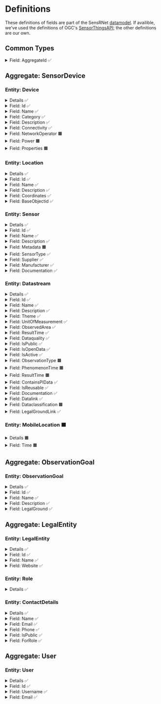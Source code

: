 # Definitions

These definitions of fields are part of the SensRNet [datamodel](Model.md). If availible, we've used the definitions of OGC's [SensorThingsAPI](https://www.ogc.org/standards/sensorthings); the other definitions are our own.

## Common Types

<details>
  <summary>Field: AggregateId ✅</summary>
  <lu>
  <li><i>Definition (EN)</i>: Identification number of the Aggregate </li>
  <li><i>Definitie (NL)</i>: Identificatienummer van de gegevensgroep </li>
  <li><i>NL</i>: Aggregatie identificatie </li>
  </ul>

</details>

## Aggregate: SensorDevice

### Entity: Device

<details>
  <summary>Details ✅</summary>
  <lu>
  <li><i>Definition (EN)</i>: An object of the physical world (physical things) or the information world (virtual things) that is capable of being identified and integrated into communication networks </li>
  <li><i>Definitie (NL)</i>: Een fysiek of virtueel ding dat verbonden en geïdentificeerd kan worden in communicatienetwerken. </li>
  <li><i>NL</i>: Apparaat </li>
  <li><i>SensorThingsAPI (if different)</i>: Thing </li>
  <li><i>More info</i>: Meetstation, Citybeacon </li>
  </lu>
</details>

<details>
  <summary>Field: Id ✅</summary>
  <lu>
  <li><i>Definition (EN)</i>: SensRNet Identification number for the device </li>
  <li><i>Definitie (NL)</i>: Een SensRNet-identificatienummer voor het apparaat. </li>
  <li><i>NL</i>: Identificatienummer </li>
  <li><i>More info</i>: SensRnet.DeviceId </li>
  </ul>

</details>

<details>
  <summary>Field: Name ✅</summary>
  <lu>
  <li><i>Definition (EN)</i>: </li>
  <li><i>Definitie (NL)</i>: </li>
  <li><i>NL</i>: Naam </li>
  </ul>

</details>

<details>
  <summary>Field: Category ✅</summary>
  <lu>
  <li><i>Definition (EN)</i>: The broadest characterisation of the device </li>
  <li><i>Definitie (NL)</i>: De meest algemene typering van het apparaat </li>
  <li><i>NL</i>: Categorie </li>
  <li><i>More info</i>: Sensor, camera, beacon (baken) </li>
  </ul>

</details>

<details>
  <summary>Field: Description ✅</summary>
  <lu>
  <li><i>Definition (EN)</i>: This is a short description of the corresponding Thing entity. </li>
  <li><i>Definitie (NL)</i>: Een korte omschrijving van het apparaat. </li>
  <li><i>NL</i>: Omschrijving apparaat </li>
  <li><i>SensorThingsAPI (if different)</i>: Description </li>
  <li><i>More info</i>: Sensor system monitoring area temperature </li>
  </ul>

</details>

<details>
  <summary>Field: Connectivity ✅</summary>
  <lu>
  <li><i>Definition (EN)</i>: The way in which the device is connected to communication networks </li>
  <li><i>Definitie (NL)</i>: De wijze waarop het apparaat verbonden is aan communicatienetwerken. </li>
  <li><i>NL</i>: Connectiviteit </li>
  <li><i>More info</i>: Bedraad, LTE, Wifi, Mesh </li>
  </ul>

</details>

<details>
  <summary title="not (yet) implemented">Field: NetworkOperator 🟧</summary>
  <lu>
  <li><i>Definition (EN)</i>: The supplier and operator of the connected communication network. </li>
  <li><i>Definitie (NL)</i>: De leverancier en beheerder van het verbonden communicatienetwerk. </li>
  <li><i>NL</i>: Netwerkoperator </li>
  </ul>

</details>

<details>
  <summary title="not (yet) implemented">Field: Power 🟧</summary>
  <lu>
  <li><i>Definition (EN)</i>: The way in which the device is supplied with power </li>
  <li><i>Definitie (NL)</i>: De wijze waarop het apparaat van stroom voorzien wordt. </li>
  <li><i>NL</i>: Stroomvoorziening </li>
  </ul>

</details>

<details>
  <summary title="not (yet) implemented">Field: Properties 🟧</summary>
  <lu>
  <li><i>Definition (EN)</i>: A JSON Object containing user-annotated properties as key-value pairs. </li>
  <li><i>Definitie (NL)</i>: </li>
  <li><i>NL</i>: Eigenschappen </li>
  </ul>

</details>

### Entity: Location

<details>
  <summary>Details ✅</summary>
  <lu>
  <li><i>Definition (EN)</i>: The last known location of the Thing. </li>
  <li><i>Definitie (NL)</i>: De laatst bekende locatie van het apparaat </li>
  <li><i>NL</i>: Locatie </li>
  </lu>
</details>

<details>
  <summary>Field: Id ✅</summary>
  <lu>
  <li><i>Definition (EN)</i>: SensRNet identification number for the Location </li>
  <li><i>Definitie (NL)</i>: SensRNet-identificatienummer voor de locatie. </li>
  <li><i>NL</i>: Identificatienummer </li>
  </ul>

</details>

<details>
  <summary>Field: Name ✅</summary>
  <lu>
  <li><i>Definition (EN)</i>: A property provides a label for Location, commonly a desciptive name </li>
  <li><i>Definitie (NL)</i>: Naam van de locatie </li>
  <li><i>NL</i>: Naam </li>
  </ul>

</details>

<details>
  <summary>Field: Description ✅</summary>
  <lu>
  <li><i>Definition (EN)</i>: The description about the Location. </li>
  <li><i>Definitie (NL)</i>: Een korte omschrijving van de locatie. </li>
  <li><i>NL</i>: Opstelpunt omschrijving </li>
  <li><i>More info</i>: University of Calgary, CCIT building </li>
  </ul>

</details>

<details>
  <summary>Field: Coordinates ✅</summary>
  <lu>
  <li><i>Definition (EN)</i>: The coordinates of the location in X, Y, and elevation (Z). </li>
  <li><i>Definitie (NL)</i>: De coördinaten van de locatie in X, Y en hoogte (Z). </li>
  <li><i>NL</i>: XYZ-coördinaten </li>
  <li><i>More info</i>: e.g. [-114.133, 51.08, 5], <a href="https://github.com/kadaster-labs/sensrnet-home/issues/93">home#93</a></li>
  </ul>

</details>

<details>
  <summary>Field: BaseObjectid ✅</summary>
  <lu>
  <li><i>Definition (EN)</i>: Reference to external id </li>
  <li><i>Definitie (NL)</i>: Een verwijzing naar de BGT-code voor het object waaraan of waarop het apparaat geplaatst is. </li>
  <li><i>NL</i>: Extern object-id </li>
  </ul>

</details>

### Entity: Sensor

<details>
  <summary>Details ✅</summary>
  <lu>
  <li><i>Definition (EN)</i>: An instrument that observes a property or phenomenon with the goal of producing an estimate of the value of the property </li>
  <li><i>Definitie (NL)</i>: Apparaat voor de meting van een fysieke grootheid (bijv. temperatuur, licht, druk, elektriciteit). </li>
  <li><i>NL</i>: Sensor </li>
  </lu>
</details>

<details>
  <summary>Field: Id ✅</summary>
  <lu>
  <li><i>Definition (EN)</i>: SensRNet identification number for the sensor </li>
  <li><i>Definitie (NL)</i>: Een SensRNet-identificatienummer voor de sensor </li>
  <li><i>NL</i>: Identificatienummer </li>
  <li><i>More info</i>: <a href="https://github.com/kadaster-labs/sensrnet-home/issues/94">home#94</a></li>
  </ul>

</details>

<details>
  <summary>Field: Name ✅</summary>
  <lu>
  <li><i>Definition (EN)</i>: A property provides a label for Sensor entity, commonly a descriptive name. </li>
  <li><i>Definitie (NL)</i>: Een korte aanduiding van de sensor. </li>
  <li><i>NL</i>: Naam </li>
  <li><i>More info</i>: DHT22 </li>
  </ul>

</details>

<details>
  <summary>Field: Description ✅</summary>
  <lu>
  <li><i>Definition (EN)</i>: The description about the sensor </li>
  <li><i>Definitie (NL)</i>: Een korte omschrijving van de sensor </li>
  <li><i>NL</i>: Omschrijving sensor </li>
  </ul>

</details>

<details>
  <summary title="not (yet) implemented">Field: Metadata 🟧</summary>
  <lu>
  <li><i>Definition (EN)</i>: Contextual information that describes the characteristics of specific data. </li>
  <li><i>Definitie (NL)</i>: Contextuele informatie die de karakteristieken van bepaalde gegevens beschrijven. </li>
  <li><i>NL</i>: Metadata </li>
  </ul>

</details>

<details>
  <summary>Field: SensorType ✅</summary>
  <lu>
  <li><i>Definition (EN)</i>: The technical qualification of the Sensor entity. </li>
  <li><i>Definitie (NL)</i>: Een typering van de sensor op basis van technische mogelijkheden van de sensor. </li>
  <li><i>NL</i>: Sensortype </li>
  <li><i>More info</i>: Conform <a href="../Waardelijst_Sensortypes.xlsx">Sensortypes (Excel)</a></li>
  </ul>

</details>

<details>
  <summary>Field: Supplier ✅</summary>
  <lu>
  <li><i>Definition (EN)</i>: The organisation responsible for the supply of the sensor and contracting party for the owner of the sensor. </li>
  <li><i>Definitie (NL)</i>: De organisatie die verantwoordelijk is voor de levering van de sensor en contractpartij is voor de eigenaar van de sensor. </li>
  <li><i>NL</i>: Leverancier </li>
  <li><i>More info</i>: <a href="https://github.com/kadaster-labs/sensrnet-home/issues/102">home#102</a></li>
  </ul>

</details>

<details>
  <summary>Field: Manufacturer ✅</summary>
  <lu>
  <li><i>Definition (EN)</i>: The organisation responsible for producing the sensor. </li>
  <li><i>Definitie (NL)</i>: De organisatie die verantwoordelijk is voor de productie van de sensor. </li>
  <li><i>NL</i>: Fabrikant </li>
  <li><i>More info</i>: <a href="https://github.com/kadaster-labs/sensrnet-home/issues/102">home#102</a></li>
  </ul>

</details>

<details>
  <summary>Field: Documentation ✅</summary>
  <lu>
  <li><i>Definition (EN)</i>: The detailed description of the Sensor or system. The metadata type is defined by encodingType. </li>
  <li><i>Definitie (NL)</i>: Een verwijziging naar gedetailleerde beschrijvingen en technische documentatie. </li>
  <li><i>NL</i>: Documentatie </li>
  <li><i>SensorThingsAPI (if different)</i>: Metadata </li>
  <li><i>More info</i>: https://cdn-shop.adafruit.com/datasheets/DHT22.pdf </li>
  </ul>

</details>

### Entity: Datastream

<details>
  <summary>Details ✅</summary>
  <lu>
  <li><i>Definition (EN)</i>: A collection of Observations measuring the same ObservedProperty and produced by the same Sensor. </li>
  <li><i>Definitie (NL)</i>: Een continue levering of collectie van data gericht op één waarneming, verzameld door één sensor. </li>
  <li><i>NL</i>: Datastroom </li>
  </lu>
</details>

<details>
  <summary>Field: Id ✅</summary>
  <lu>
  <li><i>Definition (EN)</i>: SensRNet identification number of the datastream </li>
  <li><i>Definitie (NL)</i>: Een SensRNet-identificatienummer voor de datastroom. </li>
  <li><i>NL</i>: Identificatienummer </li>
  <li><i>More info</i>: <a href="https://github.com/kadaster-labs/sensrnet-home/issues/94">home#94</a></li>
  </ul>

</details>

<details>
  <summary>Field: Name ✅</summary>
  <lu>
  <li><i>Definition (EN)</i>: A property provides a label for Datastream entity, commonly a descriptive name. </li>
  <li><i>Definitie (NL)</i>: Een korte aanduiding van de datastroom. </li>
  <li><i>NL</i>: Naam </li>
  <li><i>More info</i>: Air Temperature DS </li>
  </ul>

</details>

<details>
  <summary>Field: Description ✅</summary>
  <lu>
  <li><i>Definition (EN)</i>: The description of the Datastream entity. </li>
  <li><i>Definitie (NL)</i>: Een korte omschrijving van de datastream. </li>
  <li><i>NL</i>: Omschrijving datastroom </li>
  <li><i>More info</i>: Datastream for recording temperature </li>
  </ul>

</details>

<details>
  <summary>Field: Theme ✅</summary>
  <lu>
  <li><i>Definition (EN)</i>: A functional classification of the datastream </li>
  <li><i>Definitie (NL)</i>: Een functionele classificatie van de datastroom. </li>
  <li><i>NL</i>: Thema </li>
  <li><i>More info</i>: Conform TOP 1.1, zie <a href="../Waardelijst_Datastreams_Themes.xlsx">Themes (Excel)</a>, <a href="https://github.com/kadaster-labs/sensrnet-home/issues/97">home#97</a>, <a href="https://github.com/kadaster-labs/sensrnet-home/issues/187">home#187</a></li>
  </ul>

</details>

<details>
  <summary>Field: UnitOfMeasurement ✅</summary>
  <lu>
  <li><i>Definition (EN)</i>: "A JSON Object containing three key-value pairs. The name property presents the full name of the unitOfMeasurement; the symbol property shows the textual form of the unit symbol; and the definition contains the URI defining the unitOfMeasurement. The values of these properties SHOULD follow the Unified Code for Unit of Measure (UCUM)." </li>
  <li><i>Definitie (NL)</i>: De eenheid waarmee de waardes die weergegeven worden in de datastream aangegeven worden. </li>
  <li><i>NL</i>: Meeteenheid </li>
  </ul>

</details>

<details>
  <summary>Field: ObservedArea ✅</summary>
  <lu>
  <li><i>Definition (EN)</i>: The spatial bounding box of the spatial extent of all FeaturesOfInterest that belong to the Observations associated with this Datastream. </li>
  <li><i>Definitie (NL)</i>: Het gebied waarover de datastroom informatie geeft. </li>
  <li><i>NL</i>: Waargenomen gebied </li>
  </ul>

</details>

<details>
  <summary>Field: ResultTime ✅</summary>
  <lu>
  <li><i>Definition (EN)</i>: The temporal interval of the result times of all observations belonging to this Datastream. </li>
  <li><i>Definitie (NL)</i>: De tijdsinterval tussen de waardes die weergegeven worden in de datastroom. </li>
  <li><i>NL</i>: Datafrequentie </li>
  </ul>

</details>

<details>
  <summary>Field: Dataquality ✅</summary>
  <lu>
  <li><i>Definition (EN)</i>: The degree of pollution or inconsistency of the measured values in the datastream </li>
  <li><i>Definitie (NL)</i>: De mate van ruis in of afwijkingen van de waardes die weergegeven worden in de datastream. </li>
  <li><i>NL</i>: Datakwaliteit </li>
  <li><i>More info</i>: Laag, voldoende, hoog, <a href="https://github.com/kadaster-labs/sensrnet-home/issues/99">home#99</a></li>
  </ul>

</details>

<details>
  <summary title="implemented">Field: IsPublic ✅</summary>
  <lu>
  <li><i>Definition (EN)</i>: <b>Indicating if data about the datastream is publicly available.</b></li>
  <li><i>Definitie (NL)</i>: Geeft aan of gegevens over de datastroom publiek beschikbaar zijn. </li>
  <li><i>NL</i>: Publiek beschikbaar </li>
  <li><i>More info</i>: <a href="https://github.com/kadaster-labs/sensrnet-home/issues/100">#100</a></li>
  </ul>

</details>

<details>
  <summary>Field: IsOpenData ✅</summary>
  <lu>
  <li><i>Definition (EN)</i>: Indicating if values in the datastream are freely available and usable. </li>
  <li><i>Definitie (NL)</i>: Geeft aan of de waardes in de datastroom vrij beschikbaar en bruikbaar zijn. </li>
  <li><i>NL</i>: Open data </li>
  </ul>

</details>

<details>
  <summary>Field: IsActive ✅</summary>
  <lu>
  <li><i>Definition (EN)</i>: </li>
  <li><i>Definitie (NL)</i>: Geeft aan of de datastroom beschikbaar is en actief waardes oplevert. </li>
  <li><i>NL</i>: Actief </li>
  </ul>

</details>

<details>
  <summary title="not (yet) implemented">Field: ObservationType 🟧</summary>
  <lu>
  <li><i>Definition (EN)</i>: </li>
  <li><i>Definitie (NL)</i>: </li>
  <li><i>NL</i>: Type observatie </li>
  </ul>

</details>

<details>
  <summary title="not (yet) implemented">Field: PhenomenonTime 🟧</summary>
  <lu>
  <li><i>Definition (EN)</i>: The time when or the interval during which the observation happened. </li>
  <li><i>Definitie (NL)</i>: Het tijdstip of de tijdsduur van de waarneming </li>
  <li><i>NL</i>: Tijdsperiode waarneming </li>
  <li><i>More info</i>: Niet per se gelijk aan het TijdstipResultaat. Kan een tijdstip zijn of een interval of een andere tijdseenheid<br> Not necessarily the same as the ResultTime. May be an interval or an instant time, or some other compound temporal entity </li>
  </ul>

</details>

<details>
  <summary title="not (yet) implemented">Field: ResultTime 🟧</summary>
  <lu>
  <li><i>Definition (EN)</i>: The instant time when the observation activity was completed. </li>
  <li><i>Definitie (NL)</i>: Het tijdstip waarop de waarneming is beëindigd. </li>
  <li><i>NL</i>: Tijdstip resultaat </li>
  </ul>

</details>

<details>
  <summary>Field: ContainsPIData ✅</summary>
  <lu>
  <li><i>Definition (EN)</i>: Indicates whether the values ??displayed in the data stream can be traced back to individual persons. </li>
  <li><i>Definitie (NL)</i>: Geeft aan of de waardes die weergegeven worden in de datastroom herleidbaar zijn tot individuele personen. </li>
  <li><i>NL</i>: Bevat persoonsgegevens </li>
  </ul>

</details>

<details>
  <summary>Field: IsReusable ✅</summary>
  <lu>
  <li><i>Definition (EN)</i>: Indicates whether the values ??displayed in the data stream are reusable for other purposes. </li>
  <li><i>Definitie (NL)</i>: Geeft aan of de waardes die weergegeven worden in de datastroom herbruikbaar zijn voor andere doelen. </li>
  <li><i>NL</i>: Herbruikbaar </li>
  </ul>

</details>

<details>
  <summary>Field: Documentation ✅</summary>
  <lu>
  <li><i>Definition (EN)</i>: A reference to detailed descriptions and technical documentation. </li>
  <li><i>Definitie (NL)</i>: Een verwijziging naar gedetailleerde beschrijvingen en technische documentatie. </li>
  <li><i>NL</i>: Documentatie </li>
  </ul>

</details>

<details>
  <summary>Field: Datalink ✅</summary>
  <lu>
  <li><i>Definition (EN)</i>: A reference to the data stream. </li>
  <li><i>Definitie (NL)</i>: Een verwijziging naar de datastroom. </li>
  <li><i>NL</i>: Datalink </li>
  </ul>

</details>

<details>
  <summary title="not (yet) implemented">Field: Dataclassification 🟧</summary>
  <lu>
  <li><i>Definition (EN)</i>: </li>
  <li><i>Definitie (NL)</i>: </li>
  <li><i>NL</i>: Dataclassificatie </li>
  <li><i>More info</i>: Conform Beschikbaarheid, Integriteit, Vertrouwelijkheid </li>
  </ul>

</details>

<details>
  <summary>Field: LegalGroundLink ✅</summary>
  <lu>
  <li><i>Definition (EN)</i>: The link to regulations for the legal ground </li>
  <li><i>Definitie (NL)</i>: De link naar de regelgeving voor de wettelijke basis </li>
  <li><i>NL</i>: Grondslag link </li>
  </ul>

</details>

### Entity: MobileLocation 🟧

<details>
  <summary title="not (yet) implemented">Details 🟧</summary>
  <lu>
  <li><i>Definition (EN)</i>: The times of the current (i.e., last known) and previous locations of the Thing. </li>
  <li><i>Definitie (NL)</i>: Het tijdstip van de huidige (laatst bekende) en voorgaande locaties van het apparaat </li>
  <li><i>NL</i>: Voorgaande locatie </li>
  <li><i>SensorThingsAPI (if different)</i>: HistoricalLocation </li>
  <li><i>More info</i>: lat/lon 52.35,4.92 </li>
  </lu>
</details>

<details>
  <summary title="not (yet) implemented">Field: Time 🟧</summary>
  <lu>
  <li><i>Definition (EN)</i>: The time when the Thing is known at the Location. </li>
  <li><i>Definitie (NL)</i>: Het tijdstip waarop het apparaat op de locatie was </li>
  <li><i>NL</i>: Tijdstip </li>
  <li><i>More info</i>: 1-8-2018 13:42 </li>
  </ul>

</details>

## Aggregate: ObservationGoal

### Entity: ObservationGoal

<details>
  <summary>Details ✅</summary>
  <lu>
  <li><i>Definition (EN)</i>: The goal of measuring </li>
  <li><i>Definitie (NL)</i>: Het doel of de grondslag van</li> de waarneming 
  <li><i>NL</i>: Doel van de waarneming </li>
  <li><i>More info</i>: Beoordelen van veiligheid </li>
  </lu>
</details>

<details>
  <summary>Field: Id ✅</summary>
  <lu>
  <li><i>Definition (EN)</i>: Sensrnet identification number of the observation goal </li>
  <li><i>Definitie (NL)</i>: SensRNet-identificatienummer voor het doel van de waarneming. </li>
  <li><i>NL</i>: Identificatienummer </li>
  </ul>

</details>

<details>
  <summary>Field: Name ✅</summary>
  <lu>
  <li><i>Definition (EN)</i>: The name of the observation goal. </li>
  <li><i>Definitie (NL)</i>: De naam van het doel van de waarneming </li>
  <li><i>NL</i>: Naam </li>
  </ul>

</details>

<details>
  <summary>Field: Description ✅</summary>
  <lu>
  <li><i>Definition (EN)</i>: The short description of the goal of the observation </li>
  <li><i>Definitie (NL)</i>: Een korte omschrijving van het doel van de waarneming </li>
  <li><i>NL</i>: Beschrijving </li>
  </ul>

</details>

<details>
  <summary>Field: LegalGround ✅</summary>
  <lu>
  <li><i>Definition (EN)</i>: The legal basis for the observation, e.g. mandate, license </li>
  <li><i>Definitie (NL)</i>: De wettelijke basis van de waarneming, bijv. door aanwijzing of vergunningsplicht. </li>
  <li><i>NL</i>: Wettelijke grondslag </li>
  <li><i>More info</i>: Verwijzing naar privacyverklaring of register van verwerkingen, <a href="https://github.com/kadaster-labs/sensrnet-home/issues/95">home#95</a></li>
  </ul>

</details>

## Aggregate: LegalEntity

### Entity: LegalEntity

<details>
  <summary>Details ✅</summary>
  <lu>
  <li><i>Definition (EN)</i>: An entity with legal personality, including legal persons under public laws, denominations, legal persons under private law and natural persons. </li>
  <li><i>Definitie (NL)</i>: Een entiteit met rechtspersoonlijkheid, waaronder publiekrechtelijke rechtspersonen, kerkgenootschappen,  privaatrechtelijke rechtspersonen en natuurli</li>jke personen. 
  <li><i>NL</i>: Rechtspersoon </li>
  </lu>
</details>

<details>
  <summary>Field: Id ✅</summary>
  <lu>
  <li><i>Definition (EN)</i>: SensRNet Identification number for the legal entity </li>
  <li><i>Definitie (NL)</i>: Een SensRNet-identificatienummer voor de rechtspersoon. </li>
  <li><i>NL</i>: Identificatienummer </li>
  <li><i>More info</i>: SensRnet.OrganisationId </li>
  </ul>

</details>

<details>
  <summary>Field: Name ✅</summary>
  <lu>
  <li><i>Definition (EN)</i>: A property provides a label for the legal entity, commonly a descriptive name. </li>
  <li><i>Definitie (NL)</i>: Een korte aanduiding van de rechtspersoon. </li>
  <li><i>NL</i>: Naam </li>
  </ul>

</details>

<details>
  <summary>Field: Website ✅</summary>
  <lu>
  <li><i>Definition (EN)</i>: </li>
  <li><i>Definitie (NL)</i>: Het webadres (url) van de website van de rechtspersoon. </li>
  <li><i>NL</i>: Website </li>
  </ul>

</details>

### Entity: Role

<details>
  <summary>Details ✅</summary>
  <lu>
  <li><i>Definition (EN)</i>: Rights connected to role </li>
  <li><i>Definitie (NL)</i>: Geheel aan autorisaties in de S</li>ensrnet-applicatie, gekoppeld aan de rol van de gebruiker. 
  <li><i>NL</i>: Rol </li>
  </lu>
</details>

### Entity: ContactDetails

<details>
  <summary>Details ✅</summary>
  <lu>
  <li><i>Definition (EN)</i>: The way of contacting the legal entity </li>
  <li><i>Definitie (NL)</i>: De wijze waarop contact gelegd kan worden met</li> de rechtspersoon. 
  <li><i>NL</i>: Contactgegevens </li>
  </lu>
</details>

<details>
  <summary>Field: Name ✅</summary>
  <lu>
  <li><i>Definition (EN)</i>: A property provides a label for the contact entity, commonly a descriptive name. </li>
  <li><i>Definitie (NL)</i>: Een korte aanduiding van de rechtspersoon waarmee contact gelegd kan worden. </li>
  <li><i>NL</i>: Naam </li>
  <li><i>More info</i>: Bijv. Klantcontactcentrum gemeente Nijmegen of Gemeente Nijmegen </li>
  </ul>

</details>

<details>
  <summary>Field: Email ✅</summary>
  <lu>
  <li><i>Definition (EN)</i>: The e-mail address by which the legal entity can be contacted. </li>
  <li><i>Definitie (NL)</i>: Het e-mailadres van de rechtspersoon waarmee contact gelegd kan worden. </li>
  <li><i>NL</i>: E-mail </li>
  <li><i>More info</i>: For privacy reasons this should conform this <a href="../Waardelijst_Public_E-mail-mask.xlsx">mask (Excel)</a> </li>
  </ul>

</details>

<details>
  <summary>Field: Phone ✅</summary>
  <lu>
  <li><i>Definition (EN)</i>: The phone number address by which the legal entity can be contacted. </li>
  <li><i>Definitie (NL)</i>: Het telefoonnummer van de rechtspersoon waarmee contact gelegd kan worden. </li>
  <li><i>NL</i>: Telefoonnummer </li>
  </ul>

</details>

<details>
  <summary>Field: IsPublic ✅</summary>
  <lu>
  <li><i>Definition (EN)</i>: Indicates whether the contact details are public </li>
  <li><i>Definitie (NL)</i>: Geeft aan of de contactgegevens publiek zijn </li>
  <li><i>NL</i>: Is openbaar </li>
  </ul>

</details>

<details>
  <summary>Field: ForRole ✅</summary>
  <lu>
  <li><i>Definition (EN)</i>: Indicates the role for which the contact details may be used </li>
  <li><i>Definitie (NL)</i>: Geeft de rol aan waarvoor de contactgegevens gelden </li>
  <li><i>NL</i>: De rol voor contactgegevens </li>
  </ul>

</details>

## Aggregate: User

### Entity: User

<details>
  <summary>Details ✅</summary>
  <lu>
  <li><i>Definition (EN)</i>: An user of the SensRNet-application. </li>
  <li><i>Definitie (NL)</i>: Een gebruiker van de SensRNet-applicatie. </li>
  <li><i>NL</i>: </li>
  </lu>
</details>

<details>
  <summary>Field: Id ✅</summary>
  <lu>
  <li><i>Definition (EN)</i>: SensRNet Identification number for the user </li>
  <li><i>Definitie (NL)</i>: Een SensRNet-identificatienummer voor gebruiker. </li>
  <li><i>NL</i>: Identificatienummer </li>
  <li><i>More info</i>: SensRnet.UserId </li>
  </ul>

</details>

<details>
  <summary>Field: Username ✅</summary>
  <lu>
  <li><i>Definition (EN)</i>: User name by which the user is known in the SensRNet-application </li>
  <li><i>Definitie (NL)</i>: De naam waarmee de gebruiker in de SensRNet-applicatie bekend is. </li>
  <li><i>NL</i>: Gebruikersnaam </li>
  </ul>

</details>

<details>
  <summary>Field: Email ✅</summary>
  <lu>
  <li><i>Definition (EN)</i>: The e-mail address of the user </li>
  <li><i>Definitie (NL)</i>: Het e-mailadres van de gebruiker. </li>
  <li><i>NL</i>: E-mail </li>
  </ul>

</details>
